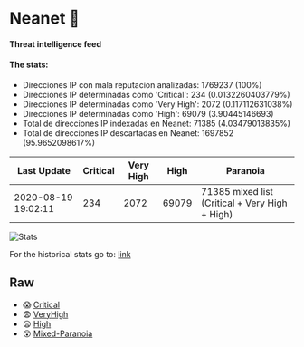 # Neanet :hocho:
#### Threat intelligence feed
#### The stats:

- Direcciones IP con mala reputacion analizadas: 1769237 (100%)
- Direcciones IP determinadas como 'Critical':  234 (0.0132260403779%)
- Direcciones IP determinadas como 'Very High':  2072 (0.117112631038%)
- Direcciones IP determinadas como 'High':  69079 (3.90445146693)
- Total de direcciones IP indexadas en Neanet:  71385 (4.03479013835%)
- Total de direcciones IP descartadas en Neanet:  1697852 (95.9652098617%)

| Last Update | Critical | Very High | High | Paranoia |
| --- | --- | --- | --- | --- |
| 2020-08-19 19:02:11 | 234 | 2072 | 69079 | 71385 mixed list (Critical + Very High + High)|

![Stats](https://docs.google.com/spreadsheets/d/e/2PACX-1vSnaNMIXVabIpDJjufMlzH7poXnshF3mgd8Is1g9ytUEzVsP5my4Trn8f-xkoLLQ38xpL3HtmUexLo6/pubchart?oid=501124687&format=image)

For the historical stats go to: [link](/stats.csv)
## Raw
- :scream: [Critical](https://raw.githubusercontent.com/JavaGarcia/Neanet/master/blacklists/neanet_critical.txt)
- :fearful: [VeryHigh](https://raw.githubusercontent.com/JavaGarcia/Neanet/master/blacklists/neanet_veryHigh.txtt)
- :frowning: [High](https://raw.githubusercontent.com/JavaGarcia/Neanet/master/blacklists/neanet_high.txt)
- :dizzy_face: [Mixed-Paranoia](https://raw.githubusercontent.com/JavaGarcia/Neanet/master/blacklists/neanet_all.txt)













































































































































































































































































































